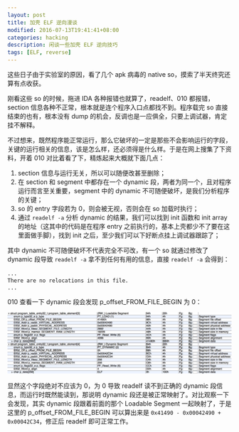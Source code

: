 ```yaml
---
layout: post
title: 加壳 ELF 逆向漫谈
modified: 2016-07-13T19:41:41+08:00
categories: hacking
description: 闲谈一些加壳 ELF 逆向技巧
tags: [ELF, reverse]
---
```


这些日子由于实验室的原因，看了几个 apk 病毒的 native so，摸索了半天终究还算有点收获。

刚看这些 so 的时候，拖进 IDA 各种报错也就算了，readelf、010 都报错，section 信息各种不正常，根本就是连个程序入口点都找不到。程序载完 so 直接结束的也有，根本没有 dump 的机会，反调也是一应俱全，只要上调试器，肯定挂不解释。

不过想来，既然程序能正常运行，那么它破坏的一定是那些不会影响运行的字段，关键的运行相关的信息，该是怎么样，还必须得是什么样。于是在网上搜集了下资料，开着 010 对比着看了下，精炼起来大概就下面几点：

<p id="read-more-anchor"/>

1. section 信息与运行无关，所以可以随便改甚至删除；
1. 在 section 和 segment 中都存在一个 dynamic 段，两者为同一个，且对程序运行而言至关重要，segment 中的 dynamic 不可随便破坏，是我们分析程序的关键；
1. so 的 entry 字段若为 0，则会被无视，否则会在 so 加载时执行；
1. 通过 `readelf -a` 分析 dynamic 的结果，我们可以找到 init 函数和 init array 的地址（这其中的代码是在程序 entry 之前执行的，基本上壳都少不了要在这里面做手脚），找到 init 之后，至少我们可以下好断点挂上调试器跟踪了；

其中 dynamic 不可随便破坏不代表完全不可改，有一个 so 就通过修改了 dynamic 段导致 `readelf -a` 拿不到任何有用的信息，直接 `readelf -a` 会得到：

```
...
There are no relocations in this file.
...
```

010 查看一下 dynamic 段会发现 p_offset_FROM_FILE_BEGIN 为 0：

![segment info](/images/2016/07/13/segment.png)

显然这个字段绝对不应该为 0，为 0 导致 readelf 读不到正确的 dynamic 段信息，而运行时既然能读到，那说明 dynamic 段还是被正常映射了。对比观察一下会发现，其实 dynamic 段跟着前面的那个 Loadable Segment 一起映射了，于是这里的 p_offset_FROM_FILE_BEGIN 可以算出来是 `0x41490 - 0x00042490 + 0x00042C34`，修正后 readelf 即可正常工作。
